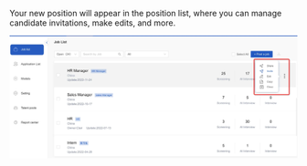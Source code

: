 Your new position will appear in the position list, where you can manage candidate invitations, make edits, and more.

![image.png](../../assets/en/img_13.png)

